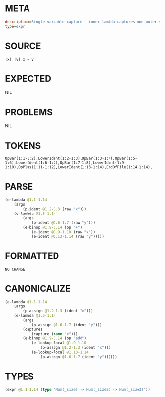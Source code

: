 # META
~~~ini
description=Single variable capture - inner lambda captures one outer variable
type=expr
~~~
# SOURCE
~~~roc
|x| |y| x + y
~~~
# EXPECTED
NIL
# PROBLEMS
NIL
# TOKENS
~~~zig
OpBar(1:1-1:2),LowerIdent(1:2-1:3),OpBar(1:3-1:4),OpBar(1:5-1:6),LowerIdent(1:6-1:7),OpBar(1:7-1:8),LowerIdent(1:9-1:10),OpPlus(1:11-1:12),LowerIdent(1:13-1:14),EndOfFile(1:14-1:14),
~~~
# PARSE
~~~clojure
(e-lambda @1.1-1.14
	(args
		(p-ident @1.2-1.3 (raw "x")))
	(e-lambda @1.5-1.14
		(args
			(p-ident @1.6-1.7 (raw "y")))
		(e-binop @1.9-1.14 (op "+")
			(e-ident @1.9-1.10 (raw "x"))
			(e-ident @1.13-1.14 (raw "y")))))
~~~
# FORMATTED
~~~roc
NO CHANGE
~~~
# CANONICALIZE
~~~clojure
(e-lambda @1.1-1.14
	(args
		(p-assign @1.2-1.3 (ident "x")))
	(e-lambda @1.5-1.14
		(args
			(p-assign @1.6-1.7 (ident "y")))
		(captures
			(capture (name "x")))
		(e-binop @1.9-1.14 (op "add")
			(e-lookup-local @1.9-1.10
				(p-assign @1.2-1.3 (ident "x")))
			(e-lookup-local @1.13-1.14
				(p-assign @1.6-1.7 (ident "y"))))))
~~~
# TYPES
~~~clojure
(expr @1.1-1.14 (type "Num(_size) -> Num(_size2) -> Num(_size3)"))
~~~
